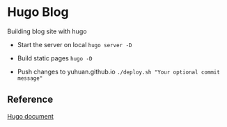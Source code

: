 # Hugo Blog

Building blog site with hugo

- Start the server on local
```hugo server -D```

- Build static pages
```hugo -D```

- Push changes to yuhuan.github.io
`./deploy.sh "Your optional commit message"`

## Reference
[Hugo document](https://gohugo.io/documentation/)